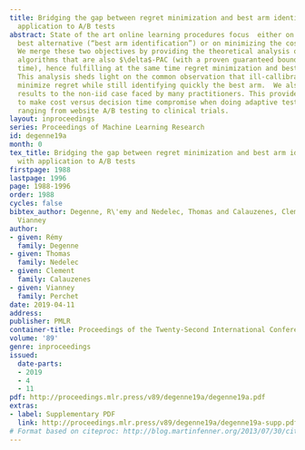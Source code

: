 ```yaml
---
title: Bridging the gap between regret minimization and best arm identification, with
  application to A/B tests
abstract: State of the art online learning procedures focus  either on selecting the
  best alternative (“best arm identification”) or on minimizing the cost (the “regret”).
  We merge these two objectives by providing the theoretical analysis of cost minimizing
  algorithms that are also $\delta$-PAC (with a proven guaranteed bound on the decision
  time), hence fulfilling at the same time regret minimization and best arm identification.
  This analysis sheds light on the common observation that ill-callibrated UCB-algorithms
  minimize regret while still identifying quickly the best arm.  We also extend these
  results to the non-iid case faced by many practitioners. This provides a technique
  to make cost versus decision time compromise when doing adaptive tests with applications
  ranging from website A/B testing to clinical trials.
layout: inproceedings
series: Proceedings of Machine Learning Research
id: degenne19a
month: 0
tex_title: Bridging the gap between regret minimization and best arm identification,
  with application to A/B tests
firstpage: 1988
lastpage: 1996
page: 1988-1996
order: 1988
cycles: false
bibtex_author: Degenne, R\'emy and Nedelec, Thomas and Calauzenes, Clement and Perchet,
  Vianney
author:
- given: Rémy
  family: Degenne
- given: Thomas
  family: Nedelec
- given: Clement
  family: Calauzenes
- given: Vianney
  family: Perchet
date: 2019-04-11
address: 
publisher: PMLR
container-title: Proceedings of the Twenty-Second International Conference on Artificial Intelligence and Statistics
volume: '89'
genre: inproceedings
issued:
  date-parts:
  - 2019
  - 4
  - 11
pdf: http://proceedings.mlr.press/v89/degenne19a/degenne19a.pdf
extras:
- label: Supplementary PDF
  link: http://proceedings.mlr.press/v89/degenne19a/degenne19a-supp.pdf
# Format based on citeproc: http://blog.martinfenner.org/2013/07/30/citeproc-yaml-for-bibliographies/
---
```

